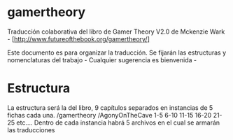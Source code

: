 gamertheory
===========

Traducción colaborativa del libro de Gamer Theory V2.0 de Mckenzie Wark - [http://www.futureofthebook.org/gamertheory/]

Este documento es para organizar la traducción. Se fijarán las estructuras y nomenclaturas del trabajo - Cualquier sugerencia es bienvenida -

Estructura
==========
La estructura será la del libro, 9 capítulos separados en instancias de 5 fichas cada una.
/gamertheory
	/AgonyOnTheCave
		  1-5
		  6-10
		  11-15
		  16-20
		  21-25
etc....
Dentro de cada instancia habrá 5 archivos en el cual se armarán las traducciones
		  